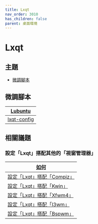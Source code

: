 ```yaml
---
title: Lxqt
nav_order: 3010
has_children: false
parent: 桌面環境
---
```



# Lxqt


## 主題

* [微調腳本](#微調腳本)



## 微調腳本

| [Lubuntu](https://github.com/samwhelp/lubuntu-adjustment/tree/main/prototype/main/lxqt-config/) |
| --- |
| [lxqt-config](https://github.com/samwhelp/lubuntu-adjustment/tree/main/prototype/main/lxqt-config/Main) |




## 相關議題

### 設定「Lxqt」搭配其他的「視窗管理器」

| [如何](https://samwhelp.github.io/note-about-lubuntu/read/howto.html) |
| --- |
| [設定「Lxqt」搭配「Compiz」](https://samwhelp.github.io/note-about-lubuntu/read/howto/lxqt-with-wm/lxqt-with-compiz.html) |
| [設定「Lxqt」搭配「Kwin」](https://samwhelp.github.io/note-about-lubuntu/read/howto/lxqt-with-wm/lxqt-with-kwin.html) |
| [設定「Lxqt」搭配「Xfwm4」](https://samwhelp.github.io/note-about-lubuntu/read/howto/lxqt-with-wm/lxqt-with-xfwm.html) |
| [設定「Lxqt」搭配「I3wm」](https://samwhelp.github.io/note-about-lubuntu/read/howto/lxqt-with-wm/lxqt-with-i3wm.html) |
| [設定「Lxqt」搭配「Bspwm」](https://samwhelp.github.io/note-about-lubuntu/read/howto/lxqt-with-wm/lxqt-with-bspwm.html) |

